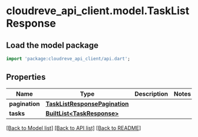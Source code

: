 # cloudreve_api_client.model.TaskListResponse

## Load the model package
```dart
import 'package:cloudreve_api_client/api.dart';
```

## Properties
Name | Type | Description | Notes
------------ | ------------- | ------------- | -------------
**pagination** | [**TaskListResponsePagination**](TaskListResponsePagination.md) |  | 
**tasks** | [**BuiltList&lt;TaskResponse&gt;**](TaskResponse.md) |  | 

[[Back to Model list]](../README.md#documentation-for-models) [[Back to API list]](../README.md#documentation-for-api-endpoints) [[Back to README]](../README.md)


